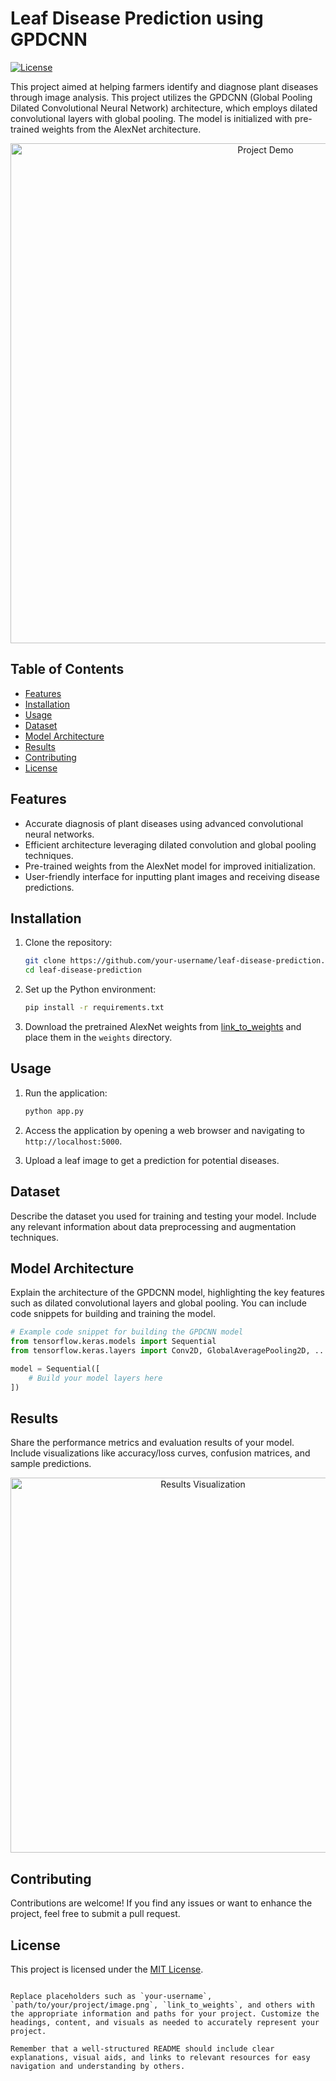 # Leaf Disease Prediction using GPDCNN

[![License](https://img.shields.io/badge/license-MIT-blue.svg)](https://opensource.org/licenses/MIT)

This project aimed at helping farmers identify and diagnose plant diseases through image analysis. This project utilizes the GPDCNN (Global Pooling Dilated Convolutional Neural Network) architecture, which employs dilated convolutional layers with global pooling. The model is initialized with pre-trained weights from the AlexNet architecture.

<p align="center">
  <img src="https://github.com/ali0salimi/cucumber-leaf-disease-prediction/blob/main/dataset_sample.png" alt="Project Demo" width="800">
</p>

## Table of Contents
- [Features](#features)
- [Installation](#installation)
- [Usage](#usage)
- [Dataset](#dataset)
- [Model Architecture](#model-architecture)
- [Results](#results)
- [Contributing](#contributing)
- [License](#license)

## Features

- Accurate diagnosis of plant diseases using advanced convolutional neural networks.
- Efficient architecture leveraging dilated convolution and global pooling techniques.
- Pre-trained weights from the AlexNet model for improved initialization.
- User-friendly interface for inputting plant images and receiving disease predictions.

## Installation

1. Clone the repository:
   ```sh
   git clone https://github.com/your-username/leaf-disease-prediction.git
   cd leaf-disease-prediction
   ```

2. Set up the Python environment:
   ```sh
   pip install -r requirements.txt
   ```

3. Download the pretrained AlexNet weights from [link_to_weights](link_to_weights) and place them in the `weights` directory.

## Usage

1. Run the application:
   ```sh
   python app.py
   ```

2. Access the application by opening a web browser and navigating to `http://localhost:5000`.

3. Upload a leaf image to get a prediction for potential diseases.

## Dataset

Describe the dataset you used for training and testing your model. Include any relevant information about data preprocessing and augmentation techniques.

## Model Architecture

Explain the architecture of the GPDCNN model, highlighting the key features such as dilated convolutional layers and global pooling. You can include code snippets for building and training the model.

```python
# Example code snippet for building the GPDCNN model
from tensorflow.keras.models import Sequential
from tensorflow.keras.layers import Conv2D, GlobalAveragePooling2D, ...

model = Sequential([
    # Build your model layers here
])
```

## Results

Share the performance metrics and evaluation results of your model. Include visualizations like accuracy/loss curves, confusion matrices, and sample predictions.

<p align="center">
  <img src="path/to/results/visualization.png" alt="Results Visualization" width="600">
</p>

## Contributing

Contributions are welcome! If you find any issues or want to enhance the project, feel free to submit a pull request.

## License

This project is licensed under the [MIT License](LICENSE).
```

Replace placeholders such as `your-username`, `path/to/your/project/image.png`, `link_to_weights`, and others with the appropriate information and paths for your project. Customize the headings, content, and visuals as needed to accurately represent your project.

Remember that a well-structured README should include clear explanations, visual aids, and links to relevant resources for easy navigation and understanding by others.
